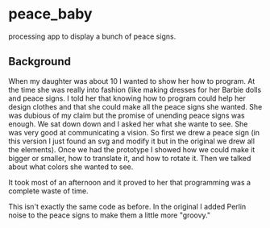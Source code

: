 # peace_baby

processing app to display a bunch of peace signs.

## Background

When my daughter was about 10 I wanted to show her how to program.  At
the time she was really into fashion (like making dresses for her Barbie
dolls and peace signs. I told her that knowing how to program could help
her design clothes and that she could make all the peace signs she
wanted.  She was dubious of my claim but the promise of unending peace
signs was enough. We sat down down and I asked her what she wante to
see. She was very good at communicating a vision. So first we drew a
peace sign (in this version I just found an svg and modify it but in the
original we drew all the elements). Once we had the prototype I showed
how we could make it bigger or smaller, how to translate it, and how to
rotate it.  Then we talked about what colors she wanted to see.

It took most of an afternoon and it proved to her that programming was a
complete waste of time.

This isn't exactly the same code as before. In the original I added
Perlin noise to the peace signs to make them a little more "groovy."
